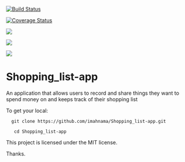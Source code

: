 [![Build Status](https://travis-ci.org/imahnama/Shopping_list-app.svg?branch=master)](https://travis-ci.org/imahnama/Shopping_list-app)

[![Coverage Status](https://coveralls.io/repos/github/imahnama/Shopping_list-app/badge.svg?branch=master)](https://coveralls.io/github/imahnama/Shopping_list-app?branch=master)

<a href="https://codeclimate.com/github/imahnama/Shopping_list-app/coverage"><img src="https://codeclimate.com/github/imahnama/Shopping_list-app/badges/coverage.svg" /></a>

<a href="https://codeclimate.com/github/imahnama/Shopping_list-app"><img src="https://codeclimate.com/github/imahnama/Shopping_list-app/badges/gpa.svg" /></a>

<a href="https://codeclimate.com/github/imahnama/Shopping_list-app"><img src="https://codeclimate.com/github/imahnama/Shopping_list-app/badges/issue_count.svg" /></a>


# Shopping_list-app
An application that allows users to record and share things they want to spend money on and keeps track of their shopping list

To get your local:

      git clone https://github.com/imahnama/Shopping_list-app.git

       cd Shopping_list-app

This project is licensed under the MIT license.

Thanks.
